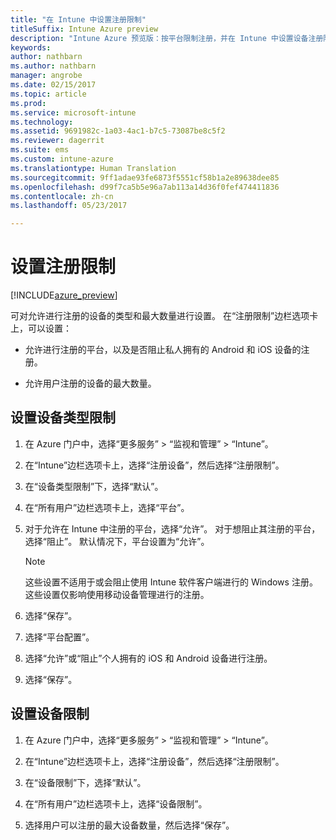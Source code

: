 ```yaml
---
title: "在 Intune 中设置注册限制"
titleSuffix: Intune Azure preview
description: "Intune Azure 预览版：按平台限制注册，并在 Intune 中设置设备注册限制。 "
keywords: 
author: nathbarn
ms.author: nathbarn
manager: angrobe
ms.date: 02/15/2017
ms.topic: article
ms.prod: 
ms.service: microsoft-intune
ms.technology: 
ms.assetid: 9691982c-1a03-4ac1-b7c5-73087be8c5f2
ms.reviewer: dagerrit
ms.suite: ems
ms.custom: intune-azure
ms.translationtype: Human Translation
ms.sourcegitcommit: 9ff1adae93fe6873f5551cf58b1a2e89638dee85
ms.openlocfilehash: d99f7ca5b5e96a7ab113a14d36f0fef474411836
ms.contentlocale: zh-cn
ms.lasthandoff: 05/23/2017

---
```


# <a name="set-enrollment-restrictions"></a>设置注册限制 

[!INCLUDE[azure_preview](./includes/azure_preview.md)]

可对允许进行注册的设备的类型和最大数量进行设置。 在“注册限制”边栏选项卡上，可以设置：

- 允许进行注册的平台，以及是否阻止私人拥有的 Android 和 iOS 设备的注册。

- 允许用户注册的设备的最大数量。

## <a name="set-device-type-restrictions"></a>设置设备类型限制

1. 在 Azure 门户中，选择“更多服务” > “监视和管理” > “Intune”。

2. 在“Intune”边栏选项卡上，选择“注册设备”，然后选择“注册限制”。

3. 在“设备类型限制”下，选择“默认”。

4. 在“所有用户”边栏选项卡上，选择“平台”。

5. 对于允许在 Intune 中注册的平台，选择“允许”。 对于想阻止其注册的平台，选择“阻止”。 默认情况下，平台设置为“允许”。 

    >[!NOTE]
    >这些设置不适用于或会阻止使用 Intune 软件客户端进行的 Windows 注册。 这些设置仅影响使用移动设备管理进行的注册。 

6. 选择“保存”。

7. 选择“平台配置”。

8. 选择“允许”或“阻止”个人拥有的 iOS 和 Android 设备进行注册。

9. 选择“保存”。

## <a name="set-device-limit-restrictions"></a>设置设备限制

1. 在 Azure 门户中，选择“更多服务” > “监视和管理” > “Intune”。

2. 在“Intune”边栏选项卡上，选择“注册设备”，然后选择“注册限制”。

3. 在“设备限制”下，选择“默认”。

4. 在“所有用户”边栏选项卡上，选择“设备限制”。

5. 选择用户可以注册的最大设备数量，然后选择“保存”。

